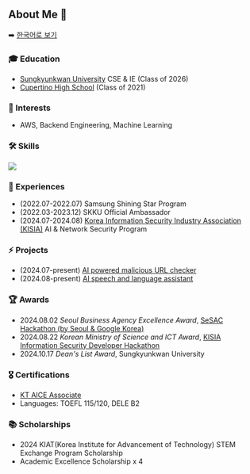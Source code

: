 ## About Me 🍒
➡️ [한국어로 보기](./korean.md)

### 🎓 Education
- [Sungkyunkwan University](https://www.skku.ac.kr/skku/index.do) CSE & IE (Class of 2026)
- [Cupertino High School](https://chs.fuhsd.org/) (Class of 2021)

### 👾 Interests
- AWS, Backend Engineering, Machine Learning

### 🛠️ Skills
<p>
  <a href="https://skillicons.dev">
    <img src="https://skillicons.dev/icons?i=c,cpp,python,kotlin,java,r,ts,nestjs,flask,nextjs,prisma,react,postgres,aws,docker,git,figma" />
  </a>
  <br/>
</p>


### 🚀 Experiences
- (2022.07-2022.07) Samsung Shining Star Program
- (2022.03-2023.12) SKKU Official Ambassador
- (2024.07-2024.08) [Korea Information Security Industry Association (KISIA)](https://www.kisia.or.kr/) AI & Network Security Program

### ⚡ Projects
- (2024.07-present) [AI powered malicious URL checker](https://github.com/racheliee/kisia-project)
- (2024.08-present) [AI speech and language assistant](https://github.com/archi-corp)

### 🏆 Awards
- 2024.08.02 _Seoul Business Agency Excellence Award_, [SeSAC Hackathon (by Seoul & Google Korea)](https://www.yna.co.kr/view/AKR20240802119700004)
- 2024.08.22 _Korean Ministry of Science and ICT Award_, [KISIA Information Security Developer Hackathon](https://www.boannews.com/media/view.asp?idx=132213&direct=mobile)
- 2024.10.17 _Dean's List Award_, Sungkyunkwan University

### 🎖️ Certifications
- [KT AICE Associate](https://www.openbadge-global.com/ns/portal/openbadge/public/assertions/detail/azMvZ09Wa1I2c3FnMnA5TTlSQ0tPdz09)
- Languages: TOEFL 115/120, DELE B2

### 📚 Scholarships
- 2024 KIAT(Korea Institute for Advancement of Technology) STEM Exchange Program Scholarship
- Academic Excellence Scholarship x 4
